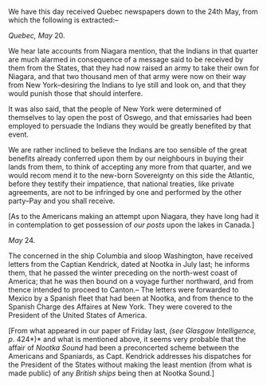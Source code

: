  We have this day received Quebec newspapers down to the 24th
                    May, from which the following is extracted:–*Quebec, May* 20.We hear late accounts from Niagara mention, that the Indians in that quarter
                    are much alarmed in consequence of a message said to be received
                    by them from the States, that they had now raised an army
                    to take their own for Niagara, and that two thousand men of that army were
                    now on their way from New York–desiring the Indians to lye
                    still and look on, and that they would punish those that should
                    interfere.It was also said, that the people of New York were determined of themselves
                    to lay open the post of Oswego, and that emissaries had been employed to persuade the Indians they would be greatly benefited
                    by that event.We are rather inclined to believe the Indians are too sensible of the great
                    benefits already conferred upon them by our neighbours in buying
                    their lands from them, to think of accepting any more from that
                    quarter, and we would recom mend it to the new-born Sovereignty on this
                    side the Atlantic, before they testify their impatience, that national
                    treaties, like private agreements, are not to be infringed by one and
                    performed by the other party–Pay and you shall receive.[As to the Americans making an attempt upon Niagara, they have
                    long had it in contemplation to get possession of *our posts* upon the lakes in Canada.]*May* 24.The concerned in the ship Columbia and sloop Washington, have received
                    letters from the Captian Kendrick, dated at Nootka in July last; he informs them, that he passed the winter preceding on the
                    north-west coast of America; that he was then bound on a voyage further
                    northward, and from thence intended to proceed to Canton.– The
                    letters were forwarded to Mexico by a Spanish fleet that had
                    been at Nootka, and from thence to the Spanish Charge des Affaires at New
                    York. They were covered to the President of the United States of
                    America.[From what appeared in our paper of Friday last, *(see
                        Glasgow Intelligence, p*. 424*)* and what is
                    mentioned above, it seems very probable that the affair of *Nootka Sound* had been a preconcerted scheme between
                    the Americans and Spaniards, as Capt. Kendrick addresses his dispatches for
                    the President of the States without making the least mention (from
                    what is made public) of any *British ships*
                    being then at Nootka Sound.]